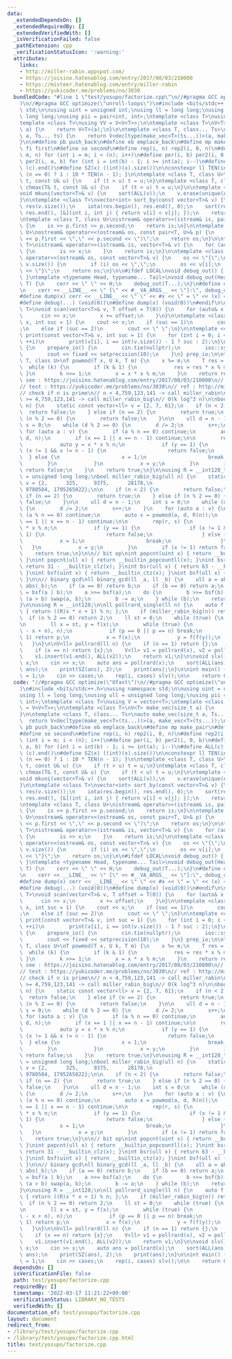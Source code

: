 ```yaml
---
data:
  _extendedDependsOn: []
  _extendedRequiredBy: []
  _extendedVerifiedWith: []
  _isVerificationFailed: false
  _pathExtension: cpp
  _verificationStatusIcon: ':warning:'
  attributes:
    links:
    - http://miller-rabin.appspot.com/
    - https://joisino.hatenablog.com/entry/2017/08/03/210000
    - https://misteer.hatenablog.com/entry/miller-rabin
    - https://yukicoder.me/problems/no/3030
  bundledCode: "#line 1 \"test/yosupo/factorize.cpp\"\n//#pragma GCC optimize(\"Ofast\"\
    )\n//#pragma GCC optimize(\"unroll-loops\")\n#include <bits/stdc++.h>\nusing namespace\
    \ std;\n\nusing uint = unsigned int;\nusing ll = long long;\nusing ull = unsigned\
    \ long long;\nusing pii = pair<int, int>;\ntemplate <class T>\nusing V = vector<T>;\n\
    template <class T>\nusing VV = V<V<T>>;\n\ntemplate <class T>\nV<T> make_vec(size_t\
    \ a) {\n    return V<T>(a);\n}\n\ntemplate <class T, class... Ts>\nauto make_vec(size_t\
    \ a, Ts... ts) {\n    return V<decltype(make_vec<T>(ts...))>(a, make_vec<T>(ts...));\n\
    }\n\n#define pb push_back\n#define eb emplace_back\n#define mp make_pair\n#define\
    \ fi first\n#define se second\n#define rep(i, n) rep2(i, 0, n)\n#define rep2(i,\
    \ m, n) for (int i = m; i < (n); i++)\n#define per(i, b) per2(i, 0, b)\n#define\
    \ per2(i, a, b) for (int i = int(b) - 1; i >= int(a); i--)\n#define ALL(c) (c).begin(),\
    \ (c).end()\n#define SZ(x) ((int)(x).size())\n\nconstexpr ll TEN(int n) { return\
    \ (n == 0) ? 1 : 10 * TEN(n - 1); }\n\ntemplate <class T, class U>\nvoid chmin(T&\
    \ t, const U& u) {\n    if (t > u) t = u;\n}\ntemplate <class T, class U>\nvoid\
    \ chmax(T& t, const U& u) {\n    if (t < u) t = u;\n}\n\ntemplate <class T>\n\
    void mkuni(vector<T>& v) {\n    sort(ALL(v));\n    v.erase(unique(ALL(v)), end(v));\n\
    }\n\ntemplate <class T>\nvector<int> sort_by(const vector<T>& v) {\n    vector<int>\
    \ res(v.size());\n    iota(res.begin(), res.end(), 0);\n    sort(res.begin(),\
    \ res.end(), [&](int i, int j) { return v[i] < v[j]; });\n    return res;\n}\n\
    \ntemplate <class T, class U>\nistream& operator>>(istream& is, pair<T, U>& p)\
    \ {\n    is >> p.first >> p.second;\n    return is;\n}\n\ntemplate <class T, class\
    \ U>\nostream& operator<<(ostream& os, const pair<T, U>& p) {\n    os << \"(\"\
    \ << p.first << \",\" << p.second << \")\";\n    return os;\n}\n\ntemplate <class\
    \ T>\nistream& operator>>(istream& is, vector<T>& v) {\n    for (auto& x : v)\
    \ {\n        is >> x;\n    }\n    return is;\n}\n\ntemplate <class T>\nostream&\
    \ operator<<(ostream& os, const vector<T>& v) {\n    os << \"{\";\n    rep(i,\
    \ v.size()) {\n        if (i) os << \",\";\n        os << v[i];\n    }\n    os\
    \ << \"}\";\n    return os;\n}\n\n#ifdef LOCAL\nvoid debug_out() { cerr << endl;\
    \ }\ntemplate <typename Head, typename... Tail>\nvoid debug_out(Head H, Tail...\
    \ T) {\n    cerr << \" \" << H;\n    debug_out(T...);\n}\n#define debug(...) \\\
    \n    cerr << __LINE__ << \" [\" << #__VA_ARGS__ << \"]:\", debug_out(__VA_ARGS__)\n\
    #define dump(x) cerr << __LINE__ << \" \" << #x << \" = \" << (x) << endl\n#else\n\
    #define debug(...) (void(0))\n#define dump(x) (void(0))\n#endif\n\ntemplate <class\
    \ T>\nvoid scan(vector<T>& v, T offset = T(0)) {\n    for (auto& x : v) {\n  \
    \      cin >> x;\n        x += offset;\n    }\n}\n\ntemplate <class T>\nvoid print(T\
    \ x, int suc = 1) {\n    cout << x;\n    if (suc == 1)\n        cout << \"\\n\"\
    ;\n    else if (suc == 2)\n        cout << \" \";\n}\n\ntemplate <class T>\nvoid\
    \ print(const vector<T>& v, int suc = 1) {\n    for (int i = 0; i < v.size();\
    \ ++i)\n        print(v[i], i == int(v.size()) - 1 ? suc : 2);\n}\n\nstruct prepare_io\
    \ {\n    prepare_io() {\n        cin.tie(nullptr);\n        ios::sync_with_stdio(false);\n\
    \        cout << fixed << setprecision(10);\n    }\n} prep_io;\n\ntemplate <class\
    \ T, class U>\nT powmod(T x, U k, T m) {\n    x %= m;\n    T res = 1 % m;\n  \
    \  while (k) {\n        if (k & 1) {\n            res = res * x % m;\n       \
    \ }\n        k >>= 1;\n        x = x * x % m;\n    }\n    return res;\n}\n\n//\
    \ see : https://joisino.hatenablog.com/entry/2017/08/03/210000\n// see : https://misteer.hatenablog.com/entry/miller-rabin\n\
    // test : https://yukicoder.me/problems/no/3030\n// ref : http://miller-rabin.appspot.com/\n\
    // check if n is prime\n// n < 4,759,123,141 -> call miller_rabin\n// 2^64 > n\
    \ >= 4,759,123,141 -> call miller_rabin_big\n// O(k log^3 n)\n\nbool miller_rabin(ll\
    \ n) {\n    static const vector<ll> v = {2, 7, 61};\n    if (n < 2) {\n      \
    \  return false;\n    } else if (n == 2) {\n        return true;\n    } else if\
    \ (n % 2 == 0) {\n        return false;\n    }\n\n    ull d = n - 1;\n    int\
    \ s = 0;\n    while (d % 2 == 0) {\n        d /= 2;\n        s++;\n    }\n   \
    \ for (auto a : v) {\n        if (a % n == 0) continue;\n        auto x = powmod(a,\
    \ d, n);\n        if (x == 1 || x == n - 1) continue;\n\n        rep(r, s) {\n\
    \            auto y = x * x % n;\n            if (y == 1) {\n                if\
    \ (x != 1 && x != n - 1) {\n                    return false;\n              \
    \  } else {\n                    x = 1;\n                    break;\n        \
    \        }\n            }\n            x = y;\n        }\n        if (x != 1)\
    \ return false;\n    }\n    return true;\n}\n\nusing R = __int128_t;\nusing ull\
    \ = unsigned long long;\nbool miller_rabin_big(ull n) {\n    static const vector<R>\
    \ v = {2,      325,     9375,      28178,\n                                450775,\
    \ 9780504, 1795265022};\n\n    if (n < 2) {\n        return false;\n    } else\
    \ if (n == 2) {\n        return true;\n    } else if (n % 2 == 0) {\n        return\
    \ false;\n    }\n\n    ull d = n - 1;\n    int s = 0;\n    while (d % 2 == 0)\
    \ {\n        d /= 2;\n        s++;\n    }\n    for (auto a : v) {\n        if\
    \ (a % n == 0) continue;\n        auto x = powmod(a, d, R(n));\n        if (x\
    \ == 1 || x == n - 1) continue;\n\n        rep(r, s) {\n            auto y = x\
    \ * x % n;\n            if (y == 1) {\n                if (x != 1 && x != n -\
    \ 1) {\n                    return false;\n                } else {\n        \
    \            x = 1;\n                    break;\n                }\n         \
    \   }\n            x = y;\n        }\n        if (x != 1) return false;\n    }\n\
    \    return true;\n}\n\n// bit op\nint popcnt(uint x) { return __builtin_popcount(x);\
    \ }\nint popcnt(ull x) { return __builtin_popcountll(x); }\nint bsr(uint x) {\
    \ return 31 - __builtin_clz(x); }\nint bsr(ull x) { return 63 - __builtin_clzll(x);\
    \ }\nint bsf(uint x) { return __builtin_ctz(x); }\nint bsf(ull x) { return __builtin_ctzll(x);\
    \ }\n\n// binary gcd\nll binary_gcd(ll _a, ll _b) {\n    ull a = abs(_a), b =\
    \ abs(_b);\n    if (a == 0) return b;\n    if (b == 0) return a;\n    int shift\
    \ = bsf(a | b);\n    a >>= bsf(a);\n    do {\n        b >>= bsf(b);\n        if\
    \ (a > b) swap(a, b);\n        b -= a;\n    } while (b);\n    return (a << shift);\n\
    }\n\nusing R = __int128;\n\nll pollrard_single(ll n) {\n    auto f = [&](ll x)\
    \ { return ((R)x * x + 1) % n; };\n    if (miller_rabin_big(n)) return n;\n  \
    \  if (n % 2 == 0) return 2;\n    ll st = 0;\n    while (true) {\n        st++;\n\
    \n        ll x = st, y = f(x);\n        while (true) {\n            ll p = gcd((y\
    \ - x + n), n);\n            if (p == 0 || p == n) break;\n            if (p !=\
    \ 1) return p;\n            x = f(x);\n            y = f(f(y));\n        }\n \
    \   }\n}\n\nV<ll> pollrard(ll n) {\n    if (n == 1) return {};\n    ll x = pollrard_single(n);\n\
    \    if (x == n) return {x};\n    V<ll> v1 = pollrard(x), v2 = pollrard(n / x);\n\
    \    v1.insert(v1.end(), ALL(v2));\n    return v1;\n}\n\nvoid slv() {\n    ll\
    \ x;\n    cin >> x;\n    auto ans = pollrard(x);\n    sort(ALL(ans));\n    debug(x,\
    \ ans);\n    print(SZ(ans), 2);\n    print(ans);\n}\n\nint main() {\n    int cases\
    \ = 1;\n    cin >> cases;\n    rep(i, cases) slv();\n\n    return 0;\n}\n"
  code: "//#pragma GCC optimize(\"Ofast\")\n//#pragma GCC optimize(\"unroll-loops\"\
    )\n#include <bits/stdc++.h>\nusing namespace std;\n\nusing uint = unsigned int;\n\
    using ll = long long;\nusing ull = unsigned long long;\nusing pii = pair<int,\
    \ int>;\ntemplate <class T>\nusing V = vector<T>;\ntemplate <class T>\nusing VV\
    \ = V<V<T>>;\n\ntemplate <class T>\nV<T> make_vec(size_t a) {\n    return V<T>(a);\n\
    }\n\ntemplate <class T, class... Ts>\nauto make_vec(size_t a, Ts... ts) {\n  \
    \  return V<decltype(make_vec<T>(ts...))>(a, make_vec<T>(ts...));\n}\n\n#define\
    \ pb push_back\n#define eb emplace_back\n#define mp make_pair\n#define fi first\n\
    #define se second\n#define rep(i, n) rep2(i, 0, n)\n#define rep2(i, m, n) for\
    \ (int i = m; i < (n); i++)\n#define per(i, b) per2(i, 0, b)\n#define per2(i,\
    \ a, b) for (int i = int(b) - 1; i >= int(a); i--)\n#define ALL(c) (c).begin(),\
    \ (c).end()\n#define SZ(x) ((int)(x).size())\n\nconstexpr ll TEN(int n) { return\
    \ (n == 0) ? 1 : 10 * TEN(n - 1); }\n\ntemplate <class T, class U>\nvoid chmin(T&\
    \ t, const U& u) {\n    if (t > u) t = u;\n}\ntemplate <class T, class U>\nvoid\
    \ chmax(T& t, const U& u) {\n    if (t < u) t = u;\n}\n\ntemplate <class T>\n\
    void mkuni(vector<T>& v) {\n    sort(ALL(v));\n    v.erase(unique(ALL(v)), end(v));\n\
    }\n\ntemplate <class T>\nvector<int> sort_by(const vector<T>& v) {\n    vector<int>\
    \ res(v.size());\n    iota(res.begin(), res.end(), 0);\n    sort(res.begin(),\
    \ res.end(), [&](int i, int j) { return v[i] < v[j]; });\n    return res;\n}\n\
    \ntemplate <class T, class U>\nistream& operator>>(istream& is, pair<T, U>& p)\
    \ {\n    is >> p.first >> p.second;\n    return is;\n}\n\ntemplate <class T, class\
    \ U>\nostream& operator<<(ostream& os, const pair<T, U>& p) {\n    os << \"(\"\
    \ << p.first << \",\" << p.second << \")\";\n    return os;\n}\n\ntemplate <class\
    \ T>\nistream& operator>>(istream& is, vector<T>& v) {\n    for (auto& x : v)\
    \ {\n        is >> x;\n    }\n    return is;\n}\n\ntemplate <class T>\nostream&\
    \ operator<<(ostream& os, const vector<T>& v) {\n    os << \"{\";\n    rep(i,\
    \ v.size()) {\n        if (i) os << \",\";\n        os << v[i];\n    }\n    os\
    \ << \"}\";\n    return os;\n}\n\n#ifdef LOCAL\nvoid debug_out() { cerr << endl;\
    \ }\ntemplate <typename Head, typename... Tail>\nvoid debug_out(Head H, Tail...\
    \ T) {\n    cerr << \" \" << H;\n    debug_out(T...);\n}\n#define debug(...) \\\
    \n    cerr << __LINE__ << \" [\" << #__VA_ARGS__ << \"]:\", debug_out(__VA_ARGS__)\n\
    #define dump(x) cerr << __LINE__ << \" \" << #x << \" = \" << (x) << endl\n#else\n\
    #define debug(...) (void(0))\n#define dump(x) (void(0))\n#endif\n\ntemplate <class\
    \ T>\nvoid scan(vector<T>& v, T offset = T(0)) {\n    for (auto& x : v) {\n  \
    \      cin >> x;\n        x += offset;\n    }\n}\n\ntemplate <class T>\nvoid print(T\
    \ x, int suc = 1) {\n    cout << x;\n    if (suc == 1)\n        cout << \"\\n\"\
    ;\n    else if (suc == 2)\n        cout << \" \";\n}\n\ntemplate <class T>\nvoid\
    \ print(const vector<T>& v, int suc = 1) {\n    for (int i = 0; i < v.size();\
    \ ++i)\n        print(v[i], i == int(v.size()) - 1 ? suc : 2);\n}\n\nstruct prepare_io\
    \ {\n    prepare_io() {\n        cin.tie(nullptr);\n        ios::sync_with_stdio(false);\n\
    \        cout << fixed << setprecision(10);\n    }\n} prep_io;\n\ntemplate <class\
    \ T, class U>\nT powmod(T x, U k, T m) {\n    x %= m;\n    T res = 1 % m;\n  \
    \  while (k) {\n        if (k & 1) {\n            res = res * x % m;\n       \
    \ }\n        k >>= 1;\n        x = x * x % m;\n    }\n    return res;\n}\n\n//\
    \ see : https://joisino.hatenablog.com/entry/2017/08/03/210000\n// see : https://misteer.hatenablog.com/entry/miller-rabin\n\
    // test : https://yukicoder.me/problems/no/3030\n// ref : http://miller-rabin.appspot.com/\n\
    // check if n is prime\n// n < 4,759,123,141 -> call miller_rabin\n// 2^64 > n\
    \ >= 4,759,123,141 -> call miller_rabin_big\n// O(k log^3 n)\n\nbool miller_rabin(ll\
    \ n) {\n    static const vector<ll> v = {2, 7, 61};\n    if (n < 2) {\n      \
    \  return false;\n    } else if (n == 2) {\n        return true;\n    } else if\
    \ (n % 2 == 0) {\n        return false;\n    }\n\n    ull d = n - 1;\n    int\
    \ s = 0;\n    while (d % 2 == 0) {\n        d /= 2;\n        s++;\n    }\n   \
    \ for (auto a : v) {\n        if (a % n == 0) continue;\n        auto x = powmod(a,\
    \ d, n);\n        if (x == 1 || x == n - 1) continue;\n\n        rep(r, s) {\n\
    \            auto y = x * x % n;\n            if (y == 1) {\n                if\
    \ (x != 1 && x != n - 1) {\n                    return false;\n              \
    \  } else {\n                    x = 1;\n                    break;\n        \
    \        }\n            }\n            x = y;\n        }\n        if (x != 1)\
    \ return false;\n    }\n    return true;\n}\n\nusing R = __int128_t;\nusing ull\
    \ = unsigned long long;\nbool miller_rabin_big(ull n) {\n    static const vector<R>\
    \ v = {2,      325,     9375,      28178,\n                                450775,\
    \ 9780504, 1795265022};\n\n    if (n < 2) {\n        return false;\n    } else\
    \ if (n == 2) {\n        return true;\n    } else if (n % 2 == 0) {\n        return\
    \ false;\n    }\n\n    ull d = n - 1;\n    int s = 0;\n    while (d % 2 == 0)\
    \ {\n        d /= 2;\n        s++;\n    }\n    for (auto a : v) {\n        if\
    \ (a % n == 0) continue;\n        auto x = powmod(a, d, R(n));\n        if (x\
    \ == 1 || x == n - 1) continue;\n\n        rep(r, s) {\n            auto y = x\
    \ * x % n;\n            if (y == 1) {\n                if (x != 1 && x != n -\
    \ 1) {\n                    return false;\n                } else {\n        \
    \            x = 1;\n                    break;\n                }\n         \
    \   }\n            x = y;\n        }\n        if (x != 1) return false;\n    }\n\
    \    return true;\n}\n\n// bit op\nint popcnt(uint x) { return __builtin_popcount(x);\
    \ }\nint popcnt(ull x) { return __builtin_popcountll(x); }\nint bsr(uint x) {\
    \ return 31 - __builtin_clz(x); }\nint bsr(ull x) { return 63 - __builtin_clzll(x);\
    \ }\nint bsf(uint x) { return __builtin_ctz(x); }\nint bsf(ull x) { return __builtin_ctzll(x);\
    \ }\n\n// binary gcd\nll binary_gcd(ll _a, ll _b) {\n    ull a = abs(_a), b =\
    \ abs(_b);\n    if (a == 0) return b;\n    if (b == 0) return a;\n    int shift\
    \ = bsf(a | b);\n    a >>= bsf(a);\n    do {\n        b >>= bsf(b);\n        if\
    \ (a > b) swap(a, b);\n        b -= a;\n    } while (b);\n    return (a << shift);\n\
    }\n\nusing R = __int128;\n\nll pollrard_single(ll n) {\n    auto f = [&](ll x)\
    \ { return ((R)x * x + 1) % n; };\n    if (miller_rabin_big(n)) return n;\n  \
    \  if (n % 2 == 0) return 2;\n    ll st = 0;\n    while (true) {\n        st++;\n\
    \n        ll x = st, y = f(x);\n        while (true) {\n            ll p = gcd((y\
    \ - x + n), n);\n            if (p == 0 || p == n) break;\n            if (p !=\
    \ 1) return p;\n            x = f(x);\n            y = f(f(y));\n        }\n \
    \   }\n}\n\nV<ll> pollrard(ll n) {\n    if (n == 1) return {};\n    ll x = pollrard_single(n);\n\
    \    if (x == n) return {x};\n    V<ll> v1 = pollrard(x), v2 = pollrard(n / x);\n\
    \    v1.insert(v1.end(), ALL(v2));\n    return v1;\n}\n\nvoid slv() {\n    ll\
    \ x;\n    cin >> x;\n    auto ans = pollrard(x);\n    sort(ALL(ans));\n    debug(x,\
    \ ans);\n    print(SZ(ans), 2);\n    print(ans);\n}\n\nint main() {\n    int cases\
    \ = 1;\n    cin >> cases;\n    rep(i, cases) slv();\n\n    return 0;\n}"
  dependsOn: []
  isVerificationFile: false
  path: test/yosupo/factorize.cpp
  requiredBy: []
  timestamp: '2022-03-17 11:21:22+09:00'
  verificationStatus: LIBRARY_NO_TESTS
  verifiedWith: []
documentation_of: test/yosupo/factorize.cpp
layout: document
redirect_from:
- /library/test/yosupo/factorize.cpp
- /library/test/yosupo/factorize.cpp.html
title: test/yosupo/factorize.cpp
---
```


